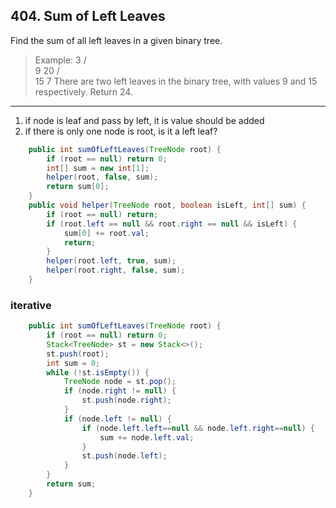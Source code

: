## 404. Sum of Left Leaves

Find the sum of all left leaves in a given binary tree.

>Example:
    3
   / \
  9  20
    /  \
   15   7
There are two left leaves in the binary tree, with values 9 and 15 respectively. Return 24.

----

1. if node is leaf and pass by left, it is value should be added
2. if there is only one node is root, is it a left leaf?

```java
    public int sumOfLeftLeaves(TreeNode root) {
        if (root == null) return 0;
        int[] sum = new int[1];
        helper(root, false, sum);
        return sum[0];
    }
    public void helper(TreeNode root, boolean isLeft, int[] sum) {
        if (root == null) return;
        if (root.left == null && root.right == null && isLeft) {
            sum[0] += root.val;
            return;
        }
        helper(root.left, true, sum);
        helper(root.right, false, sum);
    }
```

### iterative

```java
    public int sumOfLeftLeaves(TreeNode root) {
        if (root == null) return 0;
        Stack<TreeNode> st = new Stack<>();
        st.push(root);
        int sum = 0;
        while (!st.isEmpty()) {
            TreeNode node = st.pop();
            if (node.right != null) {
                st.push(node.right);
            }
            if (node.left != null) {
                if (node.left.left==null && node.left.right==null) {
                    sum += node.left.val;
                }
                st.push(node.left);
            }
        }
        return sum;
    }
```

